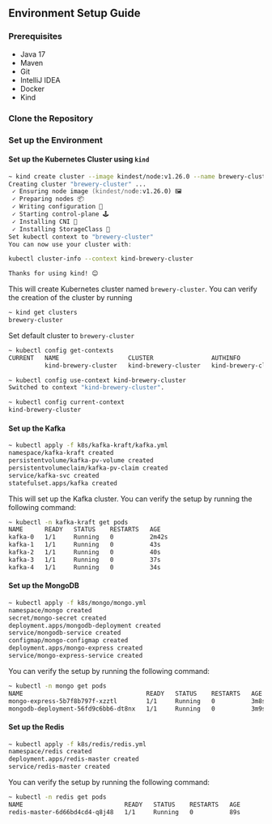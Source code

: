 ## Environment Setup Guide

### Prerequisites
- Java 17
- Maven
- Git
- IntelliJ IDEA
- Docker
- Kind

### Clone the Repository


### Set up the Environment

#### Set up the Kubernetes Cluster using `kind`
```zsh
~ kind create cluster --image kindest/node:v1.26.0 --name brewery-cluster
Creating cluster "brewery-cluster" ...
 ✓ Ensuring node image (kindest/node:v1.26.0) 🖼 
 ✓ Preparing nodes 📦  
 ✓ Writing configuration 📜 
 ✓ Starting control-plane 🕹️ 
 ✓ Installing CNI 🔌 
 ✓ Installing StorageClass 💾 
Set kubectl context to "brewery-cluster"
You can now use your cluster with:

kubectl cluster-info --context kind-brewery-cluster

Thanks for using kind! 😊
```
This will create Kubernetes cluster named `brewery-cluster`. You can verify the creation of the cluster by running 
```zsh
~ kind get clusters
brewery-cluster
```
Set default cluster to `brewery-cluster`
```zsh
~ kubectl config get-contexts 
CURRENT   NAME                   CLUSTER                AUTHINFO               NAMESPACE 
          kind-brewery-cluster   kind-brewery-cluster   kind-brewery-cluster   

~ kubectl config use-context kind-brewery-cluster
Switched to context "kind-brewery-cluster".

~ kubectl config current-context
kind-brewery-cluster
```

#### Set up the Kafka
```zsh
~ kubectl apply -f k8s/kafka-kraft/kafka.yml
namespace/kafka-kraft created
persistentvolume/kafka-pv-volume created
persistentvolumeclaim/kafka-pv-claim created
service/kafka-svc created
statefulset.apps/kafka created
```
This will set up the Kafka cluster. You can verify the setup by running the following command:
```zsh
~ kubectl -n kafka-kraft get pods
NAME      READY   STATUS    RESTARTS   AGE
kafka-0   1/1     Running   0          2m42s
kafka-1   1/1     Running   0          43s
kafka-2   1/1     Running   0          40s
kafka-3   1/1     Running   0          37s
kafka-4   1/1     Running   0          34s
```

#### Set up the MongoDB
```zsh
~ kubectl apply -f k8s/mongo/mongo.yml
namespace/mongo created
secret/mongo-secret created
deployment.apps/mongodb-deployment created
service/mongodb-service created
configmap/mongo-configmap created
deployment.apps/mongo-express created
service/mongo-express-service created
```
You can verify the setup by running the following command:
```zsh
~ kubectl -n mongo get pods
NAME                                  READY   STATUS    RESTARTS   AGE
mongo-express-5b7f8b797f-xzztl        1/1     Running   0          3m8s
mongodb-deployment-56fd9c6bb6-dt8nx   1/1     Running   0          3m9s
```

#### Set up the Redis
```zsh
~ kubectl apply -f k8s/redis/redis.yml
namespace/redis created
deployment.apps/redis-master created
service/redis-master created
```
You can verify the setup by running the following command:
```zsh
~ kubectl -n redis get pods
NAME                            READY   STATUS    RESTARTS   AGE
redis-master-6d66bd4cd4-q8j48   1/1     Running   0          89s
```